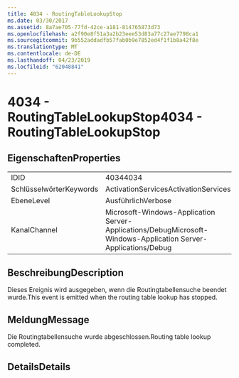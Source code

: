 ```yaml
---
title: 4034 - RoutingTableLookupStop
ms.date: 03/30/2017
ms.assetid: 8a7ae705-77fd-42ce-a181-814765873d73
ms.openlocfilehash: a2f90e8f51a3a2b23eee53d83a77c27ae7798ca1
ms.sourcegitcommit: 9b552addadfb57fab0b9e7852ed4f1f1b8a42f8e
ms.translationtype: MT
ms.contentlocale: de-DE
ms.lasthandoff: 04/23/2019
ms.locfileid: "62048841"
---
```

# <a name="4034---routingtablelookupstop"></a><span data-ttu-id="e7c3f-102">4034 - RoutingTableLookupStop</span><span class="sxs-lookup"><span data-stu-id="e7c3f-102">4034 - RoutingTableLookupStop</span></span>
## <a name="properties"></a><span data-ttu-id="e7c3f-103">Eigenschaften</span><span class="sxs-lookup"><span data-stu-id="e7c3f-103">Properties</span></span>  
  
|||  
|-|-|  
|<span data-ttu-id="e7c3f-104">ID</span><span class="sxs-lookup"><span data-stu-id="e7c3f-104">ID</span></span>|<span data-ttu-id="e7c3f-105">4034</span><span class="sxs-lookup"><span data-stu-id="e7c3f-105">4034</span></span>|  
|<span data-ttu-id="e7c3f-106">Schlüsselwörter</span><span class="sxs-lookup"><span data-stu-id="e7c3f-106">Keywords</span></span>|<span data-ttu-id="e7c3f-107">ActivationServices</span><span class="sxs-lookup"><span data-stu-id="e7c3f-107">ActivationServices</span></span>|  
|<span data-ttu-id="e7c3f-108">Ebene</span><span class="sxs-lookup"><span data-stu-id="e7c3f-108">Level</span></span>|<span data-ttu-id="e7c3f-109">Ausführlich</span><span class="sxs-lookup"><span data-stu-id="e7c3f-109">Verbose</span></span>|  
|<span data-ttu-id="e7c3f-110">Kanal</span><span class="sxs-lookup"><span data-stu-id="e7c3f-110">Channel</span></span>|<span data-ttu-id="e7c3f-111">Microsoft-Windows-Application Server-Applications/Debug</span><span class="sxs-lookup"><span data-stu-id="e7c3f-111">Microsoft-Windows-Application Server-Applications/Debug</span></span>|  
  
## <a name="description"></a><span data-ttu-id="e7c3f-112">Beschreibung</span><span class="sxs-lookup"><span data-stu-id="e7c3f-112">Description</span></span>  
 <span data-ttu-id="e7c3f-113">Dieses Ereignis wird ausgegeben, wenn die Routingtabellensuche beendet wurde.</span><span class="sxs-lookup"><span data-stu-id="e7c3f-113">This event is emitted when the routing table lookup has stopped.</span></span>  
  
## <a name="message"></a><span data-ttu-id="e7c3f-114">Meldung</span><span class="sxs-lookup"><span data-stu-id="e7c3f-114">Message</span></span>  
 <span data-ttu-id="e7c3f-115">Die Routingtabellensuche wurde abgeschlossen.</span><span class="sxs-lookup"><span data-stu-id="e7c3f-115">Routing table lookup completed.</span></span>  
  
## <a name="details"></a><span data-ttu-id="e7c3f-116">Details</span><span class="sxs-lookup"><span data-stu-id="e7c3f-116">Details</span></span>
